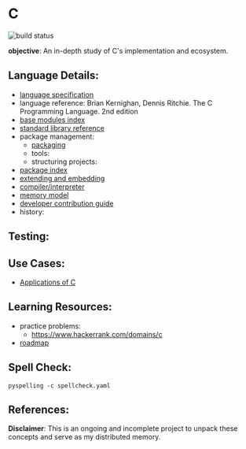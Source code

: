 # C

![build status](https://github.com/praisetompane-programming-languages/c/actions/workflows/c.yaml/badge.svg) <br>

**objective**: An in-depth study of C's implementation and ecosystem.

## Language Details: 
- [language specification](https://www.iso.org/standard/82075.html)
- language reference: Brian Kernighan, Dennis Ritchie. The C Programming Language. 2nd edition
- [base modules index]()
- [standard library reference]()
- package management:
    - [packaging]()
	- tools:
	- structuring projects:
- [package index]()
- [extending and embedding]()
- [compiler/interpreter](https://github.com/llvm/llvm-project/tree/main/clang)
- [memory model](src/memory_allocation/memory_model.c)
- [developer contribution guide]()
- history:

## Testing:

## Use Cases:
- [Applications of C]()

## Learning Resources:
- practice problems:
	- https://www.hackerrank.com/domains/c
- [roadmap]()

## Spell Check:

```shell
pyspelling -c spellcheck.yaml
```

## References:

**Disclaimer**: This is an ongoing and incomplete project to unpack these concepts and serve as my distributed memory.
